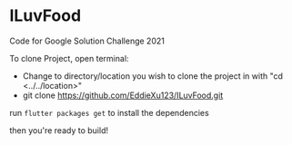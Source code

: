 # ILuvFood
Code for Google Solution Challenge 2021


To clone Project, open terminal:
- Change to directory/location you wish to clone the project in with "cd <../../location>"
- git clone https://github.com/EddieXu123/ILuvFood.git

run `flutter packages get` to install the dependencies

then you're ready to build!